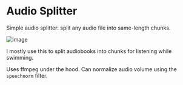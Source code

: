 # Audio Splitter

Simple audio splitter: split any audio file into same-length chunks.

![image](https://github.com/user-attachments/assets/3607e176-f0f6-4069-9941-a21e82ad0ad8)

I mostly use this to split audiobooks into chunks for listening while swimming.

Uses ffmpeg under the hood. Can normalize audio volume using the `speechnorm` filter.
